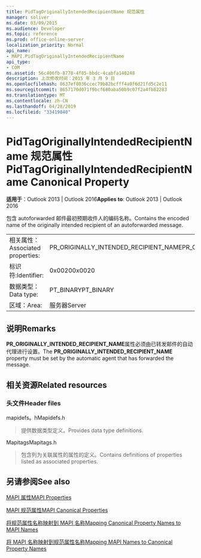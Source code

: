 ```yaml
---
title: PidTagOriginallyIntendedRecipientName 规范属性
manager: soliver
ms.date: 03/09/2015
ms.audience: Developer
ms.topic: reference
ms.prod: office-online-server
localization_priority: Normal
api_name:
- MAPI.PidTagOriginallyIntendedRecipientName
api_type:
- COM
ms.assetid: 56c406fb-8778-4f85-bbdc-4cabfa140248
description: 上次修改时间：2015 年 3 月 9 日
ms.openlocfilehash: 8637ef8036ccec79b82bcfff4a9f6d21fd5c2e11
ms.sourcegitcommit: 8657170d071f9bcf680aba50b9c07f2a4fb82283
ms.translationtype: MT
ms.contentlocale: zh-CN
ms.lasthandoff: 04/28/2019
ms.locfileid: "33419840"
---
```

# <a name="pidtagoriginallyintendedrecipientname-canonical-property"></a><span data-ttu-id="c6a9d-103">PidTagOriginallyIntendedRecipientName 规范属性</span><span class="sxs-lookup"><span data-stu-id="c6a9d-103">PidTagOriginallyIntendedRecipientName Canonical Property</span></span>

  
  
<span data-ttu-id="c6a9d-104">**适用于**：Outlook 2013 | Outlook 2016</span><span class="sxs-lookup"><span data-stu-id="c6a9d-104">**Applies to**: Outlook 2013 | Outlook 2016</span></span> 
  
<span data-ttu-id="c6a9d-105">包含 autoforwarded 邮件最初预期收件人的编码名称。</span><span class="sxs-lookup"><span data-stu-id="c6a9d-105">Contains the encoded name of the originally intended recipient of an autoforwarded message.</span></span>
  
|||
|:-----|:-----|
|<span data-ttu-id="c6a9d-106">相关属性：</span><span class="sxs-lookup"><span data-stu-id="c6a9d-106">Associated properties:</span></span>  <br/> |<span data-ttu-id="c6a9d-107">PR_ORIGINALLY_INTENDED_RECIPIENT_NAME</span><span class="sxs-lookup"><span data-stu-id="c6a9d-107">PR_ORIGINALLY_INTENDED_RECIPIENT_NAME</span></span>  <br/> |
|<span data-ttu-id="c6a9d-108">标识符:</span><span class="sxs-lookup"><span data-stu-id="c6a9d-108">Identifier:</span></span>  <br/> |<span data-ttu-id="c6a9d-109">0x0020</span><span class="sxs-lookup"><span data-stu-id="c6a9d-109">0x0020</span></span>  <br/> |
|<span data-ttu-id="c6a9d-110">数据类型：</span><span class="sxs-lookup"><span data-stu-id="c6a9d-110">Data type:</span></span>  <br/> |<span data-ttu-id="c6a9d-111">PT_BINARY</span><span class="sxs-lookup"><span data-stu-id="c6a9d-111">PT_BINARY</span></span>  <br/> |
|<span data-ttu-id="c6a9d-112">区域：</span><span class="sxs-lookup"><span data-stu-id="c6a9d-112">Area:</span></span>  <br/> |<span data-ttu-id="c6a9d-113">服务器</span><span class="sxs-lookup"><span data-stu-id="c6a9d-113">Server</span></span>  <br/> |
   
## <a name="remarks"></a><span data-ttu-id="c6a9d-114">说明</span><span class="sxs-lookup"><span data-stu-id="c6a9d-114">Remarks</span></span>

<span data-ttu-id="c6a9d-115">**PR_ORIGINALLY_INTENDED_RECIPIENT_NAME**属性必须由已转发邮件的自动代理进行设置。</span><span class="sxs-lookup"><span data-stu-id="c6a9d-115">The **PR_ORIGINALLY_INTENDED_RECIPIENT_NAME** property must be set by the automatic agent that has forwarded the message.</span></span> 
  
## <a name="related-resources"></a><span data-ttu-id="c6a9d-116">相关资源</span><span class="sxs-lookup"><span data-stu-id="c6a9d-116">Related resources</span></span>

### <a name="header-files"></a><span data-ttu-id="c6a9d-117">头文件</span><span class="sxs-lookup"><span data-stu-id="c6a9d-117">Header files</span></span>

<span data-ttu-id="c6a9d-118">mapidefs。h</span><span class="sxs-lookup"><span data-stu-id="c6a9d-118">Mapidefs.h</span></span>
  
> <span data-ttu-id="c6a9d-119">提供数据类型定义。</span><span class="sxs-lookup"><span data-stu-id="c6a9d-119">Provides data type definitions.</span></span>
    
<span data-ttu-id="c6a9d-120">Mapitags</span><span class="sxs-lookup"><span data-stu-id="c6a9d-120">Mapitags.h</span></span>
  
> <span data-ttu-id="c6a9d-121">包含列为关联属性的属性的定义。</span><span class="sxs-lookup"><span data-stu-id="c6a9d-121">Contains definitions of properties listed as associated properties.</span></span>
    
## <a name="see-also"></a><span data-ttu-id="c6a9d-122">另请参阅</span><span class="sxs-lookup"><span data-stu-id="c6a9d-122">See also</span></span>



[<span data-ttu-id="c6a9d-123">MAPI 属性</span><span class="sxs-lookup"><span data-stu-id="c6a9d-123">MAPI Properties</span></span>](mapi-properties.md)
  
[<span data-ttu-id="c6a9d-124">MAPI 规范属性</span><span class="sxs-lookup"><span data-stu-id="c6a9d-124">MAPI Canonical Properties</span></span>](mapi-canonical-properties.md)
  
[<span data-ttu-id="c6a9d-125">将规范属性名称映射到 MAPI 名称</span><span class="sxs-lookup"><span data-stu-id="c6a9d-125">Mapping Canonical Property Names to MAPI Names</span></span>](mapping-canonical-property-names-to-mapi-names.md)
  
[<span data-ttu-id="c6a9d-126">将 MAPI 名称映射到规范属性名称</span><span class="sxs-lookup"><span data-stu-id="c6a9d-126">Mapping MAPI Names to Canonical Property Names</span></span>](mapping-mapi-names-to-canonical-property-names.md)

